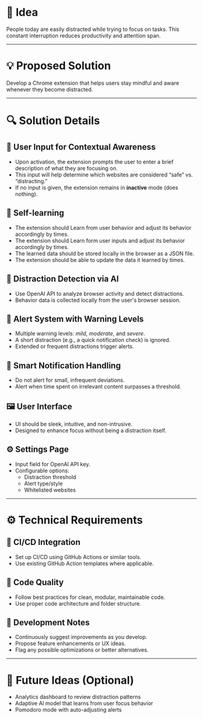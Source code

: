 # 🧠 Idea

People today are easily distracted while trying to focus on tasks. This constant interruption reduces productivity and attention span.

---

# 💡 Proposed Solution

Develop a Chrome extension that helps users stay mindful and aware whenever they become distracted.

---

# 🔍 Solution Details

## 🎯 User Input for Contextual Awareness

- Upon activation, the extension prompts the user to enter a brief description of what they are focusing on.
- This input will help determine which websites are considered “safe” vs. “distracting.”
- If no input is given, the extension remains in **inactive** mode (does nothing).

## 🧠 Self-learning
- The extension should Learn from user behavior and adjust its behavior accordingly by times.
- The extension should Learn form user inputs and adjust its behavior accordingly by times.
- The learned data should be stored locally in the browser as a JSON file.
- The extension should be able to update the data it learned by times.

## 🧠 Distraction Detection via AI

- Use OpenAI API to analyze browser activity and detect distractions.
- Behavior data is collected locally from the user's browser session.

## 🚨 Alert System with Warning Levels

- Multiple warning levels: *mild*, *moderate*, and *severe*.
- A short distraction (e.g., a quick notification check) is ignored.
- Extended or frequent distractions trigger alerts.

## 🔔 Smart Notification Handling

- Do not alert for small, infrequent deviations.
- Alert when time spent on irrelevant content surpasses a threshold.

## 🖼️ User Interface

- UI should be sleek, intuitive, and non-intrusive.
- Designed to enhance focus without being a distraction itself.

## ⚙️ Settings Page

- Input field for OpenAI API key.
- Configurable options:
  - Distraction threshold
  - Alert type/style
  - Whitelisted websites

---

# ⚙️ Technical Requirements

## 🔄 CI/CD Integration

- Set up CI/CD using GitHub Actions or similar tools.
- Use existing GitHub Action templates where applicable.

## 🧱 Code Quality

- Follow best practices for clean, modular, maintainable code.
- Use proper code architecture and folder structure.

## 🧩 Development Notes

- Continuously suggest improvements as you develop.
- Propose feature enhancements or UX ideas.
- Flag any possible optimizations or better alternatives.

---

# 🧭 Future Ideas (Optional)

- Analytics dashboard to review distraction patterns
- Adaptive AI model that learns from user focus behavior
- Pomodoro mode with auto-adjusting alerts
